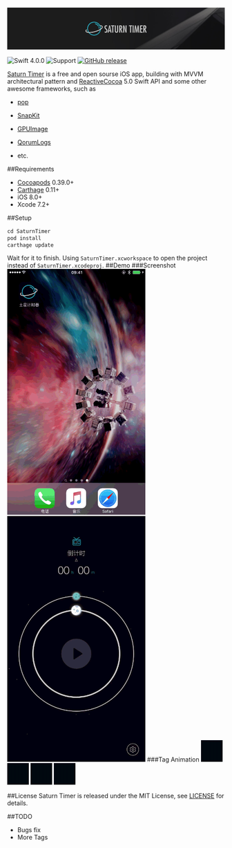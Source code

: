 ![](https://raw.githubusercontent.com/ninewine/ninewine.github.io/master/assets/saturntimer/image/saturntimer-banner.jpg)

![Swift 4.0.0](https://img.shields.io/badge/Swift-4.0.0-orange.svg) 
![Support](https://img.shields.io/badge/platform-iOS%208.0%2B-ff69b4.svg)
[![GitHub release](https://img.shields.io/github/release/ninewine/SaturnTimer.svg)](https://github.com/ninewine/SaturnTimer/releases)


[Saturn Timer](https://itunes.apple.com/cn/app/id1089182083) is a free and open sourse iOS app, building with MVVM architectural pattern and [ReactiveCocoa](https://github.com/ReactiveCocoa/ReactiveCocoa) 5.0 Swift API and some other awesome frameworks, such as 

- [pop](https://github.com/facebook/pop)

- [SnapKit](https://github.com/SnapKit/SnapKit)

- [GPUImage](https://github.com/BradLarson/GPUImage)

- [QorumLogs](https://github.com/goktugyil/QorumLogs)

- etc.


##Requirements
- [Cocoapods](https://github.com/CocoaPods/CocoaPods) 0.39.0+
- [Carthage](https://github.com/Carthage/Carthage) 0.11+
- iOS 8.0+ 
- Xcode 7.2+


##Setup
``` 
cd SaturnTimer
pod install
carthage update
```
Wait for it to finish. Using `SaturnTimer.xcworkspace` to open the project instead of `SaturnTimer.xcodeproj`.
##Demo
###Screenshot
![](https://raw.githubusercontent.com/ninewine/ninewine.github.io/master/assets/saturntimer/image/saturntimer1.gif)  ![](https://raw.githubusercontent.com/ninewine/ninewine.github.io/master/assets/saturntimer/image/saturntimer2.gif)
###Tag Animation
![image](https://raw.githubusercontent.com/ninewine/ninewine.github.io/master/assets/saturntimer/image/tag-saturn.gif)  ![image](https://raw.githubusercontent.com/ninewine/ninewine.github.io/master/assets/saturntimer/image/tag-sandglass.gif)  ![image](https://raw.githubusercontent.com/ninewine/ninewine.github.io/master/assets/saturntimer/image/tag-tv.gif)  ![image](https://raw.githubusercontent.com/ninewine/ninewine.github.io/master/assets/saturntimer/image/tag-plate.gif)

##License
Saturn Timer is released under the MIT License, see [LICENSE](https://github.com/ninewine/SaturnTimer/blob/master/LICENSE.md) for details.

##TODO
- Bugs fix
- More Tags


